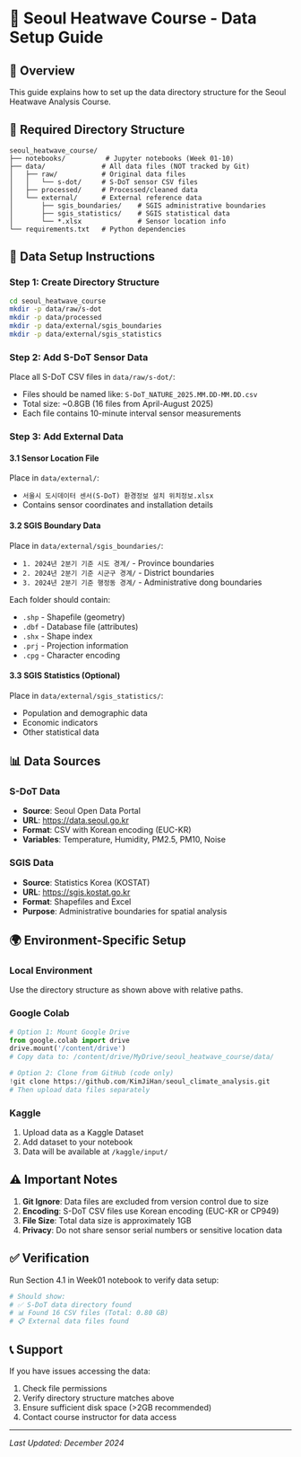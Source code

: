 # 📂 Seoul Heatwave Course - Data Setup Guide

## 🎯 Overview
This guide explains how to set up the data directory structure for the Seoul Heatwave Analysis Course.

## 📁 Required Directory Structure

```
seoul_heatwave_course/
├── notebooks/          # Jupyter notebooks (Week 01-10)
├── data/              # All data files (NOT tracked by Git)
│   ├── raw/           # Original data files
│   │   └── s-dot/     # S-DoT sensor CSV files
│   ├── processed/     # Processed/cleaned data
│   └── external/      # External reference data
│       ├── sgis_boundaries/    # SGIS administrative boundaries
│       ├── sgis_statistics/    # SGIS statistical data
│       └── *.xlsx              # Sensor location info
└── requirements.txt   # Python dependencies
```

## 🔧 Data Setup Instructions

### Step 1: Create Directory Structure
```bash
cd seoul_heatwave_course
mkdir -p data/raw/s-dot
mkdir -p data/processed
mkdir -p data/external/sgis_boundaries
mkdir -p data/external/sgis_statistics
```

### Step 2: Add S-DoT Sensor Data
Place all S-DoT CSV files in `data/raw/s-dot/`:
- Files should be named like: `S-DoT_NATURE_2025.MM.DD-MM.DD.csv`
- Total size: ~0.8GB (16 files from April-August 2025)
- Each file contains 10-minute interval sensor measurements

### Step 3: Add External Data

#### 3.1 Sensor Location File
Place in `data/external/`:
- `서울시 도시데이터 센서(S-DoT) 환경정보 설치 위치정보.xlsx`
- Contains sensor coordinates and installation details

#### 3.2 SGIS Boundary Data
Place in `data/external/sgis_boundaries/`:
- `1. 2024년 2분기 기준 시도 경계/` - Province boundaries
- `2. 2024년 2분기 기준 시군구 경계/` - District boundaries  
- `3. 2024년 2분기 기준 행정동 경계/` - Administrative dong boundaries

Each folder should contain:
- `.shp` - Shapefile (geometry)
- `.dbf` - Database file (attributes)
- `.shx` - Shape index
- `.prj` - Projection information
- `.cpg` - Character encoding

#### 3.3 SGIS Statistics (Optional)
Place in `data/external/sgis_statistics/`:
- Population and demographic data
- Economic indicators
- Other statistical data

## 📊 Data Sources

### S-DoT Data
- **Source**: Seoul Open Data Portal
- **URL**: https://data.seoul.go.kr
- **Format**: CSV with Korean encoding (EUC-KR)
- **Variables**: Temperature, Humidity, PM2.5, PM10, Noise

### SGIS Data
- **Source**: Statistics Korea (KOSTAT)
- **URL**: https://sgis.kostat.go.kr
- **Format**: Shapefiles and Excel
- **Purpose**: Administrative boundaries for spatial analysis

## 🌍 Environment-Specific Setup

### Local Environment
Use the directory structure as shown above with relative paths.

### Google Colab
```python
# Option 1: Mount Google Drive
from google.colab import drive
drive.mount('/content/drive')
# Copy data to: /content/drive/MyDrive/seoul_heatwave_course/data/

# Option 2: Clone from GitHub (code only)
!git clone https://github.com/KimJiHan/seoul_climate_analysis.git
# Then upload data files separately
```

### Kaggle
1. Upload data as a Kaggle Dataset
2. Add dataset to your notebook
3. Data will be available at `/kaggle/input/`

## ⚠️ Important Notes

1. **Git Ignore**: Data files are excluded from version control due to size
2. **Encoding**: S-DoT CSV files use Korean encoding (EUC-KR or CP949)
3. **File Size**: Total data size is approximately 1GB
4. **Privacy**: Do not share sensor serial numbers or sensitive location data

## ✅ Verification

Run Section 4.1 in Week01 notebook to verify data setup:
```python
# Should show:
# ✅ S-DoT data directory found
# 📊 Found 16 CSV files (Total: 0.80 GB)
# 📋 External data files found
```

## 📞 Support

If you have issues accessing the data:
1. Check file permissions
2. Verify directory structure matches above
3. Ensure sufficient disk space (>2GB recommended)
4. Contact course instructor for data access

---
*Last Updated: December 2024*